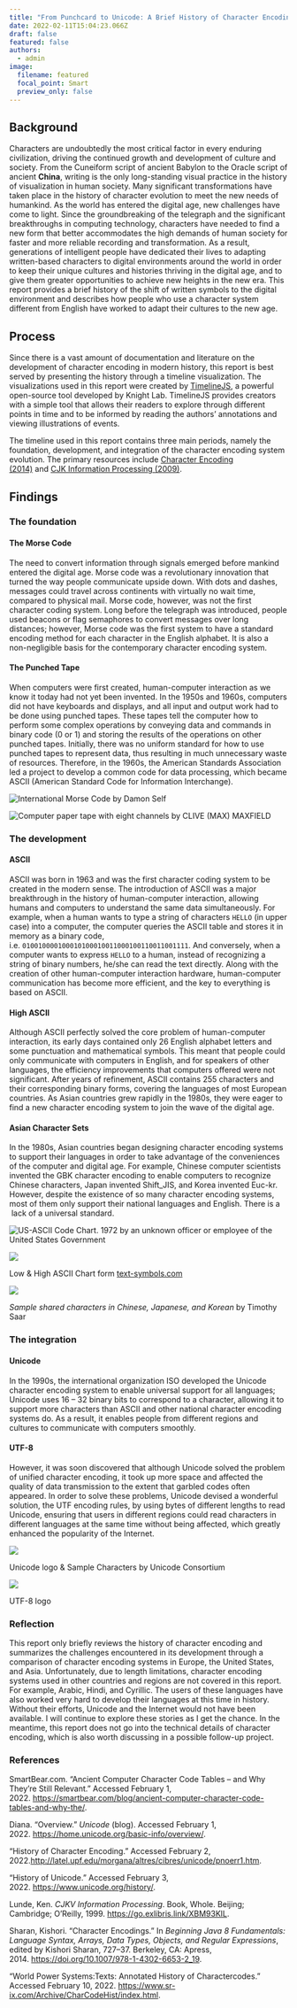 ```yaml
---
title: "From Punchcard to Unicode: A Brief History of Character Encoding"
date: 2022-02-11T15:04:23.066Z
draft: false
featured: false
authors:
  - admin
image:
  filename: featured
  focal_point: Smart
  preview_only: false
---
```

## Background

Characters are undoubtedly the most critical factor in every enduring civilization, driving the continued growth and development of culture and society. From the Cuneiform script of ancient Babylon to the Oracle script of ancient **China**, writing is the only long-standing visual practice in the history of visualization in human society. Many significant transformations have taken place in the history of character evolution to meet the new needs of humankind. As the world has entered the digital age, new challenges have come to light. Since the groundbreaking of the telegraph and the significant breakthroughs in computing technology, characters have needed to find a new form that better accommodates the high demands of human society for faster and more reliable recording and transformation. As a result, generations of intelligent people have dedicated their lives to adapting written-based characters to digital environments around the world in order to keep their unique cultures and histories thriving in the digital age, and to give them greater opportunities to achieve new heights in the new era. This report provides a brief history of the shift of written symbols to the digital environment and describes how people who use a character system different from English have worked to adapt their cultures to the new age.

## Process

Since there is a vast amount of documentation and literature on the development of character encoding in modern history, this report is best served by presenting the history through a timeline visualization. The visualizations used in this report were created by [TimelineJS](https://timeline.knightlab.com/), a powerful open-source tool developed by Knight Lab. TimelineJS provides creators with a simple tool that allows their readers to explore through different points in time and to be informed by reading the authors’ annotations and viewing illustrations of events.

The timeline used in this report contains three main periods, namely the foundation, development, and integration of the character encoding system evolution. The primary resources include [Character Encoding (2014)](https://link-springer-com.ezaccess.libraries.psu.edu/chapter/10.1007/978-1-4302-6653-2_19) and [CJK Information Processing (2009)](https://books.google.com/books?id=SA92uQqTB-AC&lpg=PA94&hl=zh-CN&pg=PA94#v=onepage&q&f=false).

## Findings

### **The foundation**

#### The Morse Code

The need to convert information through signals emerged before mankind entered the digital age. Morse code was a revolutionary innovation that turned the way people communicate upside down. With dots and dashes, messages could travel across continents with virtually no wait time, compared to physical mail. Morse code, however, was not the first character coding system. Long before the telegraph was introduced, people used beacons or flag semaphores to convert messages over long distances; however, Morse code was the first system to have a standard encoding method for each character in the English alphabet. It is also a non-negligible basis for the contemporary character encoding system.

#### The Punched Tape

When computers were first created, human-computer interaction as we know it today had not yet been invented. In the 1950s and 1960s, computers did not have keyboards and displays, and all input and output work had to be done using punched tapes. These tapes tell the computer how to perform some complex operations by conveying data and commands in binary code (0 or 1) and storing the results of the operations on other punched tapes. Initially, there was no uniform standard for how to use punched tapes to represent data, thus resulting in much unnecessary waste of resources. Therefore, in the 1960s, the American Standards Association led a project to develop a common code for data processing, which became ASCII (American Standard Code for Information Interchange).

![International Morse Code by Damon Self](https://i0.wp.com/studentwork.prattsi.org/infovis/wp-content/uploads/sites/3/2022/02/1_1mOO6Lmh9ASEp_BRZvOJKQ-1024x682.jpeg?resize=840%2C559&ssl=1 "International Morse Code by Damon Self")

![](https://i0.wp.com/studentwork.prattsi.org/infovis/wp-content/uploads/sites/3/2022/02/93217b38-2285-46c4-9308-c15dc6ad5af0_800x600.jpg?resize=800%2C532&ssl=1 "Computer paper tape with eight channels by CLIVE (MAX) MAXFIELD")

### **The development**

#### ASCII

ASCII was born in 1963 and was the first character coding system to be created in the modern sense. The introduction of ASCII was a major breakthrough in the history of human-computer interaction, allowing humans and computers to understand the same data simultaneously. For example, when a human wants to type a string of characters `HELLO` (in upper case) into a computer, the computer queries the ASCII table and stores it in memory as a binary code, i.e. `010010000100010100010011000100110011001111`. And conversely, when a computer wants to express `HELLO` to a human, instead of recognizing a string of binary numbers, he/she can read the text directly. Along with the creation of other human-computer interaction hardware, human-computer communication has become more efficient, and the key to everything is based on ASCII.

#### High ASCII

Although ASCII perfectly solved the core problem of human-computer interaction, its early days contained only 26 English alphabet letters and some punctuation and mathematical symbols. This meant that people could only communicate with computers in English, and for speakers of other languages, the efficiency improvements that computers offered were not significant. After years of refinement, ASCII contains 255 characters and their corresponding binary forms, covering the languages of most European countries. As Asian countries grew rapidly in the 1980s, they were eager to find a new character encoding system to join the wave of the digital age.

#### Asian Character Sets

In the 1980s, Asian countries began designing character encoding systems to support their languages in order to take advantage of the conveniences of the computer and digital age. For example, Chinese computer scientists invented the GBK character encoding to enable computers to recognize Chinese characters, Japan invented Shift_JIS, and Korea invented Euc-kr. However, despite the existence of so many character encoding systems, most of them only support their national languages and English. There is a  lack of a universal standard.

![US-ASCII Code Chart. 1972 by an unknown officer or employee of the United States Government](https://i0.wp.com/studentwork.prattsi.org/infovis/wp-content/uploads/sites/3/2022/02/1280px-USASCII_code_chart-1-1024x737.png?resize=840%2C605&ssl=1)



![](https://i0.wp.com/studentwork.prattsi.org/infovis/wp-content/uploads/sites/3/2022/02/ascii.png?resize=564%2C457&ssl=1)

Low & High ASCII Chart form [text-symbols.com](<>)

![](https://i0.wp.com/studentwork.prattsi.org/infovis/wp-content/uploads/sites/3/2022/02/cjk-typeface-google.jpg?resize=800%2C408&ssl=1)

*Sample shared characters in Chinese, Japanese, and Korean* by Timothy Saar

### **The integration**

#### Unicode

In the 1990s, the international organization ISO developed the Unicode character encoding system to enable universal support for all languages; Unicode uses 16 – 32 binary bits to correspond to a character, allowing it to support more characters than ASCII and other national character encoding systems do. As a result, it enables people from different regions and cultures to communicate with computers smoothly.

#### UTF-8

However, it was soon discovered that although Unicode solved the problem of unified character encoding, it took up more space and affected the quality of data transmission to the extent that garbled codes often appeared. In order to solve these problems, Unicode devised a wonderful solution, the UTF encoding rules, by using bytes of different lengths to read Unicode, ensuring that users in different regions could read characters in different languages at the same time without being affected, which greatly enhanced the popularity of the Internet.

![](https://i0.wp.com/studentwork.prattsi.org/infovis/wp-content/uploads/sites/3/2022/02/maxresdefault-1024x576.jpg?resize=840%2C473&ssl=1)

Unicode logo & Sample Characters by Unicode Consortium

![](https://i0.wp.com/studentwork.prattsi.org/infovis/wp-content/uploads/sites/3/2022/02/UTF8-t-1024x538.jpg?resize=840%2C441&ssl=1)

UTF-8 logo

### Reflection

This report only briefly reviews the history of character encoding and summarizes the challenges encountered in its development through a comparison of character encoding systems in Europe, the United States, and Asia. Unfortunately, due to length limitations, character encoding systems used in other countries and regions are not covered in this report. For example, Arabic, Hindi, and Cyrillic. The users of these languages have also worked very hard to develop their languages at this time in history. Without their efforts, Unicode and the Internet would not have been available. I will continue to explore these stories as I get the chance. In the meantime, this report does not go into the technical details of character encoding, which is also worth discussing in a possible follow-up project.

### References

SmartBear.com. “Ancient Computer Character Code Tables – and Why They’re Still Relevant.” Accessed February 1, 2022. <https://smartbear.com/blog/ancient-computer-character-code-tables-and-why-the/>.

Diana. “Overview.” *Unicode* (blog). Accessed February 1, 2022. <https://home.unicode.org/basic-info/overview/>.

“History of Character Encoding.” Accessed February 2, 2022.<http://latel.upf.edu/morgana/altres/cibres/unicode/pnoerr1.htm>.

“History of Unicode.” Accessed February 3, 2022. <https://www.unicode.org/history/>.

Lunde, Ken. *CJKV Information Processing*. Book, Whole. Beijing; Cambridge; O’Reilly, 1999. <https://go.exlibris.link/XBM93KlL>.

Sharan, Kishori. “Character Encodings.” In *Beginning Java 8 Fundamentals: Language Syntax, Arrays, Data Types, Objects, and Regular Expressions*, edited by Kishori Sharan, 727–37. Berkeley, CA: Apress, 2014. <https://doi.org/10.1007/978-1-4302-6653-2_19>.

“World Power Systems:Texts: Annotated History of Charactercodes.” Accessed February 10, 2022. <https://www.sr-ix.com/Archive/CharCodeHist/index.html>.